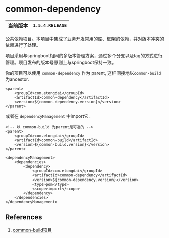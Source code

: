 # common-dependency

当前版本 | `1.5.4.RELEASE` 
--- | ---

公共依赖项目。本项目中集成了业务开发常用的库、框架的依赖，并对版本冲突的依赖进行了处理。


项目采用与springboot相同的多版本管理方案，通过多个分支以及tag的方式进行管理。项目发布的版本号原则上与springboot保持一致。

你的项目可以使用 `common-dependency` 作为 parent, 这样间接地以`common-build` 为ancestor.

```
<parent>
    <groupId>com.etongdai</groupId>
    <artifactId>common-dependency</artifactId>
    <version>${common-dependency.version}</version>
</parent>
```

或者在 `dependencyManagement` 中import它.

```
<!-- 以 common-build 为parent是可选的 -->
<parent>
    <groupId>com.etongdai</groupId>
    <artifactId>common-build</artifactId>
    <version>${common-build.version}</version>
</parent>

<dependencyManagement>
    <dependencies>
        <dependency>
            <groupId>com.etongdai</groupId>
            <artifactId>common-dependency</artifactId>
            <version>${common-dependency.version}</version>
            <type>pom</type>
            <scope>import</scope>
        </dependency>
    </dependencies>
</dependencyManagement>
```

## References
1. [common-build项目](git@gitlab.etongdai.org:infra/common-build.git)

